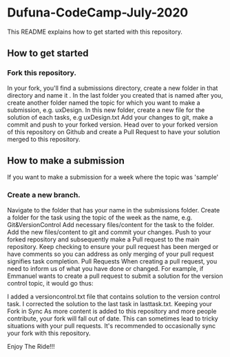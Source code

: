 # Dufuna-CodeCamp-July-2020
This README explains how to get started with this repository.

## How to get started
### Fork this repository.
In your fork, you'll find a submissions directory, create a new folder in that directory and name it <YOUR FULL NAME>.
In the last folder you created that is named after you, create another folder named the topic for which you want to make a submission, e.g. uxDesign.
In this new folder, create a new file for the solution of each tasks, e.g uxDesign.txt
Add your changes to git, make a commit and push to your forked version.
Head over to your forked version of this repository on Github and create a Pull Request to have your solution merged to this repository.
## How to make a submission
If you want to make a submission for a week where the topic was 'sample'

### Create a new branch.
Navigate to the folder that has your name in the submissions folder.
Create a folder for the task using the topic of the week as the name, e.g. Git&VersionControl
Add necessary files/content for the task to the folder.
Add the new files/content to git and commit your changes.
Push to your forked repository and subsequently make a Pull request to the main repository.
Keep checking to ensure your pull request has been merged or have comments so you can address as only merging of your pull request signifies task completion.
Pull Requests
When creating a pull request, you need to inform us of what you have done or changed. For example, if Emmanuel wants to create a pull request to submit a solution for the version control topic, it would go thus:

I added a versioncontrol.txt file that contains solution to the version control task.
I corrected the solution to the last task in lasttask.txt.
Keeping your Fork in Sync
As more content is added to this repository and more people contribute, your fork will fall out of date. This can sometimes lead to tricky situations with your pull requests. It's recommended to occasionally sync your fork with this repository.

Enjoy The Ride!!!
